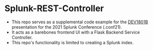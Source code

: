 # Splunk-REST-Controller
* This repo serves as a supplemental code example for the [DEV1801B](https://conf.splunk.com/learn/session-scheduler.html?search=dev1801#/) presentation for the 2021 Splunk Conference (.conf21).
* It acts as a barebones frontend UI with a Flask Backend Service Controller.
* This repo's functionality is limited to creating a Splunk index.